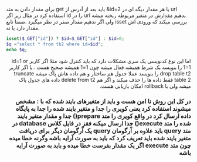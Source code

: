 برای مقدار دادن به متد get باید بعد از آدرس از &id=2  یا هر مقدار دیگه ای در url استفاده کرد در مثال زیر اگر id  را در url  بدهیم مقدارش در متغیر مربوطه ریخته میشه ولی اگر ندهیم مقدار صفر در نظر میگیرد .ضمنا تابع isset بررسی میکند که ورودی اش مقدار دارد یا نه.
<div dir="ltr">

```php
isset($_GET["id"]) ? $id=$_GET["id"] : $id=0;
$q ="select * from tb2 where id=$id";
echo $q;
```
<div dir="rtl">
اما این نوع کدنویسی یک سری مشکلات دارد که باید کنترل شود مثلا اگر کاربر id=1 or 1=1 را بنویسه یک شرط همیشه فعال میشه چون 1=1  همیشه صحیح هست .
یا اگر کاربر drop table t2 را بنویسد عملا جدول هم ساختار و هم داده هاش پاک میشه truncate table 2 فقط داده ها را حذف میکند و اگر هم delete from t2 داده های جدول پاک میشه ولی با rollback امکان بازیابی هست.

### در کل این روش نا امن هست و باید از متغیرهای بایند شده که با : مشخص میشوند استفاده کرد یعنی کویری را جدا و متغیر بایند شده را جدا به پایگاه داده ارسال کرد در واقع کویری را متد prepare() جدا و مقدار متغیر بایند شده را متد execute() جدا ارسال میکنه فقز در فایل کلاس database در متد query باید علاوه بر آرگومان query یک آرگومان دیگر برای دریافت متغیر بایند شده باید تعریف کرد که باید به صورت آرایه باشه وگرنه خطا میده چون متد execute  اگر یک مقدار بفرست خطا میده و باید به صورت آرایه باشه